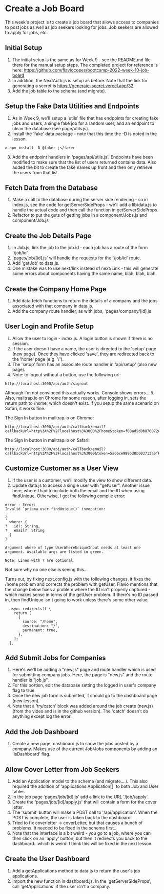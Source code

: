 # Create a Job Board

This week's project is to create a job board that allows access to companies to post jobs as well as job seekers looking for jobs. Job seekers are allowed to apply for jobs, etc.

## Initial Setup

1. The initial setup is the same as for Week 9 - see the README.md file there for the manual setup steps. The completed project for reference is here: https://github.com/flaviocopes/bootcamp-2022-week-10-job-board
2. In addition, the NextAuth.js is setup as before. Note that the link for generating a secret is https://generate-secret.vercel.app/32
3. Add the job table to the schema (and migrate).

## Setup the Fake Data Utilities and Endpoints

1. As in Week 9, we'll setup a 'utils' file that has endpoints for creating fake jobs and users, a single fake job for a random user, and an endpoint to clean the database (see page/utils.js).
2. Install the 'fake' data package - note that this time the -D is noted in the lesson.

```
> npm install -D @faker-js/faker
```

3. Add the endpoint handlers in 'pages/api/utils.js'. Endpoints have been modified to make sure that the list of users returned contains data. Also added the bit to create the fake names up front and then only retrieve the users from that list.

## Fetch Data from the Database

1. Make a call to the database during the server side rendering - so in index.js, see the code for getServerSideProps - we'll add a lib/data.js to handle the actual code and then call the function in getServerSideProps.
2. Refactor to put the guts of getting jobs in a component/Jobs.js and component/Job.js

## Create the Job Details Page

1. In Job.js, link the job to the job.id - each job has a route of the form '/job/id'.
2. 'pages/job/[id].js' will handle the requests for the '/job/id' route.
3. Add 'getJob' to data.js.
4. One mistake was to use next/link instead of next/Link - this will generate some errors about components having the same name, blah, blah, blah.

## Create the Company Home Page

1. Add data fetch functions to return the details of a company and the jobs associated with that company in data.js.
2. Add the company route handler, as with jobs, 'pages/company/[id].js

## User Login and Profile Setup

1. Allow the user to login - index.js. A login button is shown if there is no session.
2. If the user doesn't have a name, the user is directed to the 'setup' page (new page). Once they have clicked 'save', they are redirected back to the 'home' page (e.g. '/').
3. The 'setup' form has an associate route handler in 'api/setup' (also new page).
4. Note: to logout without a button, use the following url:

```
http://localhost:3000/api/auth/signout
```

Although I'm not convinced this actually works. Console shows errors... 5. Also, mailtrap.io on Chrome for some reason, after logging in, sets the return path to /home, which doesn't exist. If you setup the same scenario on Safari, it works fine.

The Sign In button in mailtrap.io on Chrome:

```
http://localhost:3000/api/auth/callback/email?callbackUrl=http%3A%2F%2Flocalhost%3A3000%2Fhome&token=f08ad5d0b876072d95cc3bdcf511dc49b5a5656a45b65788d246582f9f404fd1&e
```

The Sign In button in mailtrap.io on Safari:

```
http://localhost:3000/api/auth/callback/email?callbackUrl=http%3A%2F%2Flocalhost%3A3000&token=5a66ce989530b603713a5f6c0d9744699501c12304f280a0a18a2e5bc465c815&email=patriciaharris%40hotmail.com
```

## Customize Customer as a User View

1. If the user is a customer, we'll modify the view to show different data.
2. Update data.js to access a single user with "getUser". Another issue here, where I had to include both the email and the ID when using findUnique. Otherwise, I got the following compile error:

```
error - Error:
Invalid `prisma.user.findUnique()` invocation:

{
  where: {
?   id?: String,
?   email?: String
  }
}

Argument where of type UserWhereUniqueInput needs at least one argument. Available args are listed in green.

Note: Lines with ? are optional.
```

Not sure why no one else is seeing this...

Turns out, by fixing next.config.js with the following changes, it fixes the /home problem and corrects the problem with getUser. Flavio mentions that the change below fixes a problem where the ID isn't properly captured - which makes sense in terms of the getUser problem. If there's no ID passed in, then findUnique isn't going to work unless there's some other value.

```
  async redirects() {
    return [
      {
        source: "/home",
        destination: "/",
        permanent: true,
      },
    ];
  },
```

## Add Submit Jobs for Companies

1. Here's we'll be adding a "new.js" page and route handler which is used for submitting company jobs. Here, the page is "new.js" and the route handler is "job.js".
2. For this portion, edit the database setting the logged in user's company flag to true.
3. Once the new job form is submitted, it should go to the dashboard page (new lesson).
4. Note that a 'try/catch' block was added around the job create (new.js) (from the video and is in the github version). The 'catch' doesn't do anything except log the error.

## Add the Job Dashboard

1.  Create a new page, dashboard.js to show the jobs posted by a company. Makes use of the current Job/Jobs components by adding an 'isDashboard' flag.

## Allow Cover Letter from Job Seekers

1. Add an Application model to the schema (and migrate....). This also required the addition of 'applications Application[]' to both Job and User tables.
2. In the job page 'pages/job/[id].js' add a link to the URL '/job/<job id>/apply'.
3. Create the 'pages/job/[id]/apply.js' that will contain a form for the cover letter.
4. The 'submit' button will make a POST call to '/api/application'. When the POST is complete, the user is taken back to the dashboard.
5. Tried to fix coverletter -> coverLetter, but that causes a bunch of problems. It needed to be fixed in the schema first...
6. Note that the interface is a bit weird - you go to a job, where you can then click on an 'apply' button, but then it redirects you back to the dashboard...which is weird. I think this will be fixed in the next lesson.

## Create the User Dashboard

1. Add a getApplications method to data.js to return the user's job applications.
2. Import the new function in dashboard.js. In the 'getServerSideProps', call 'getApplications' if the user isn't a company.
